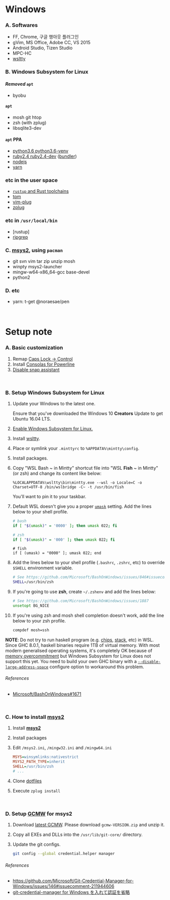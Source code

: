 Windows
========
### A. Softwares
- FF, Chrome, 구글 행아웃 플러그인
- gVim, MS Office, Adobe CC, VS 2015
- Android Studio, Tizen Studio
- MPC-HC
- [wsltty]


### B. Windows Subsystem for Linux
#### *Removed* `apt`
- byobu

#### `apt`
- mosh git htop
- zsh (with zplug)
- libsqlite3-dev

#### `apt` PPA
- [python3.6 python3.6-venv](https://launchpad.net/~fkrull/+archive/ubuntu/deadsnakes)
- [ruby2.4 ruby2.4-dev](https://www.brightbox.com/docs/ruby/ubuntu/) ([bundler])
- [nodejs](https://nodejs.org/en/download/package-manager/)
- [yarn](https://yarnpkg.com/en/docs/install#linux-tab)

### etc in the user space
- [`rustup` and Rust toolchains](https://www.rust-lang.org)
- [tpm](https://github.com/tmux-plugins/tpm)
- [vim-plug](https://github.com/junegunn/vim-plug)
- [zplug](https://github.com/zplug/zplug)

### etc in `/usr/local/bin`
- [rustup]
- [ripgrep]


### C. [msys2], using `pacman`
- git svn vim tar zip unzip mosh
- winpty msys2-launcher
- mingw-w64-x86_64-gcc base-devel
- python2


### D. etc
- yarn: t-get @noraesae/pen

<br>

Setup note
========

### A. Basic customization
1.  Remap [Caps Lock &rarr; Control][caps]
1.  Install [Consolas for Powerline]
1.  [Disable snap assistant](http://i.imgur.com/0O4BgFW.png)

<br>

### B. Setup Windows Subsystem for Linux
1.  Update your Windows to the latest one.

    Ensure that you've downloaded the Windows 10 **Creators** Update to get Ubuntu 16.04 LTS.

2.  [Enable Windows Subsystem for Linux.](https://msdn.microsoft.com/en-us/commandline/wsl/install_guide)

3.  Install [wsltty].

4.  Place or symlink your `.minttyrc` to `%APPDATA%\mintty\config`.

5.  Install packages.

6.  Copy "WSL Bash ~ in Mintty" shortcut file into "WSL **Fish** ~ in Mintty"
    (or zsh) and change its content like below:

    ```
    %LOCALAPPDATA%\wsltty\bin\mintty.exe --wsl -o Locale=C -o Charset=UTF-8 /bin/wslbridge -C~ -t /usr/bin/fish
    ```

    You'll want to pin it to your taskbar.

7.  Default WSL doesn't give you a proper [`umask`] setting. Add the lines below
    to your shell profile.

    ```bash
    # bash
    if [ "$(umask)" = '0000' ]; then umask 022; fi
    ```
    ```zsh
    # zsh
    if [ "$(umask)" = '000' ]; then umask 022; fi
    ```
    ```fish
    # fish
    if [ (umask) = "0000" ]; umask 022; end
    ```

8.  Add the lines below to your shell profile (`.bashrc`, `.zshrc`, etc) to
    override `$SHELL` environment variable.

    ```zsh
    # See https://github.com/Microsoft/BashOnWindows/issues/846#issuecomment-242910947
    SHELL=/usr/bin/zsh
    ```

9.  If you're going to use **zsh**, create `~/.zshenv` and add the lines below:

    ```zsh
    # See https://github.com/Microsoft/BashOnWindows/issues/1887
    unsetopt BG_NICE
    ```

10. If you're using zsh and mosh shell completion doesn't work, add the line
    below to your zsh profile.

    ```zsh
    compdef mosh=ssh
    ```

**NOTE**: Do not try to run haskell program (e.g. [chips], [stack], etc) in WSL.
Since GHC 8.0.1, haskell binaries require 1TB of virtual memory. With most
modern generalised operating systems, it's completely OK because of [memory
overcommitment] but Windows Subsystem for Linux does not support this yet. You
need to build your own GHC binary with a [`--disable-large-address-space`]
configure option to workaround this problem.

[chips]: https://github.com/xtendo-org/chips
[stack]: https://www.haskellstack.org
[memory overcommitment]: https://en.wikipedia.org/wiki/Memory_overcommitment
[`--disable-large-address-space`]: https://ghc.haskell.org/trac/ghc/ticket/10791

###### References
- [Microsoft/BashOnWindows#1671](https://github.com/Microsoft/BashOnWindows/issues/1671)

<br>

### C. How to install [msys2]
1.  Install **[msys2]**

1.  Install packages

1.  Edit `/msys2.ini`, `/mingw32.ini` and `/mingw64.ini`

    ```ini
    MSYS=winsymlinks:nativestrict
    MSYS2_PATH_TYPE=inherit
    SHELL=/usr/bin/zsh
    # ...
    ```

1.  Clone [dotfiles](../README.md)

1.  Execute `zplug install`

<br>

### D. Setup [GCMW] for msys2
1.  Download [latest GCMW]. Please download `gcmw-VERSION.zip` and unzip it.

2.  Copy all EXEs and DLLs into the `/usr/lib/git-core/` directory.

3.  Update the git configs.

    ```bash
    git config --global credential.helper manager
    ```

###### References
- https://github.com/Microsoft/Git-Credential-Manager-for-Windows/issues/146#issuecomment-211944606
- [git-credential-manager for Windows を入れて認証を省略](http://qiita.com/ymdymd/items/9c90e060de1c4393e6fa#git-credential-manager-for-windows-%E3%82%92%E5%85%A5%E3%82%8C%E3%81%A6%E8%AA%8D%E8%A8%BC%E3%82%92%E7%9C%81%E7%95%A5)

[wsltty]: https://github.com/mintty/wsltty
[bundler]: https://bundler.io/
[msys2]: https://msys2.github.io
[ripgrep]: https://github.com/BurntSushi/ripgrep
[caps]: https://gist.github.com/simnalamburt/90965dcb09cec6b82320/raw/58a9f61143273d5226be352d2c29ecf738e5bffd/capslock-to-control.reg
[Consolas for Powerline]: https://gist.github.com/simnalamburt/90965dcb09cec6b82320/raw/58a9f61143273d5226be352d2c29ecf738e5bffd/consola.ttf
[GCMW]: https://github.com/Microsoft/Git-Credential-Manager-for-Windows
[latest GCMW]: https://github.com/Microsoft/Git-Credential-Manager-for-Windows/releases/latest
[`umask`]: http://man7.org/linux/man-pages/man2/umask.2.html
